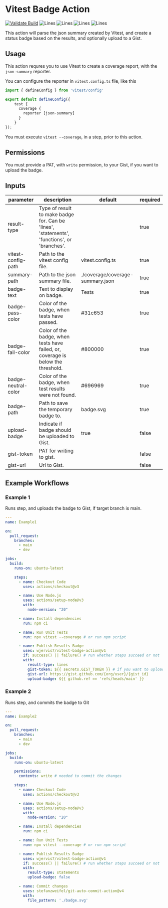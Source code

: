 # Vitest Badge Action

[![Validate Build][buildImg]][buildLnk] ![Lines][testLinesImg] ![Lines][testStatementsImg] ![Lines][testFunctionsImg] ![Lines][testBranchesImg]

This action will parse the json summary created by Vitest, and create a status badge based on the results, and optionally upload to a Gist.

## Usage

This action requres you to use Vitest to create a coverage report, with the `json-summary` reporter.

You can configure the reporter in `vitest.config.ts` file, like this

```ts
import { defineConfig } from 'vitest/config'

export default defineConfig({
    test {
      coverage {
        reporter [json-summary]
      }
    }
});
```

You must execute `vitest --coverage`, in a step, prior to this action.

## Permissions

You must provide a PAT, with `write` permission, to your Gist, if you want to upload the badge.

## Inputs

| parameter | description | default | required |
| --- | --- | --- | --- |
| result-type | Type of result to make badge for. Can be 'lines', 'statements', 'functions', or 'branches'. | | true |
| vitest-config-path | Path to the vitest config file. | vitest.config.ts | true |
| summary-path | Path to the json summary file. | ./coverage/coverage-summary.json | true |
| badge-text | Text to display on badge. | Tests | true |
| badge-pass-color | Color of the badge, when tests have passed. | #31c653 | true |
| badge-fail-color | Color of the badge, when tests have failed, or, coverage is below the threshold. | #800000 | true |
| badge-neutral-color | Color of the badge, when test results were not found. | #696969 | true |
| badge-path | Path to save the temporary badge to. | badge.svg | true |
| upload-badge | Indicate if badge should be uploaded to Gist. | true | false |
| gist-token | PAT for writing to gist. | |  false |
| gist-url | Url to Gist. | | false |

## Example Workflows

### Example 1

Runs step, and uploads the badge to Gist, if target branch is main.

```yaml
---
name: Example1

on:
  pull_request:
    branches:
      - main
      - dev

jobs:
  build:
    runs-on: ubuntu-latest

    steps:
      - name: Checkout Code
        uses: actions/checkout@v3

      - name: Use Node.js
        uses: actions/setup-node@v3
        with:
          node-version: "20"

      - name: Install dependencies
        run: npm ci

      - name: Run Unit Tests
        run: npx vitest --coverage # or run npm script

      - name: Publish Results Badge
        uses: wjervis7/vitest-badge-action@v1
        if: success() || failure() # run whether steps succeed or not
        with:
          result-type: lines
          gist-token: ${{ secrets.GIST_TOKEN }} # if you want to upload badge to gist
          gist-url: https://gist.github.com/{org/user}/{gist_id}
          upload-badge: ${{ github.ref == 'refs/heads/main' }}
```

### Example 2

Runs step, and commits the badge to Git

```yaml
---
name: Example2

on:
  pull_request:
    branches:
      - main
      - dev

jobs:
  build:
    runs-on: ubuntu-latest

    permissions:
      contents: write # needed to commit the changes

    steps:
      - name: Checkout Code
        uses: actions/checkout@v3

      - name: Use Node.js
        uses: actions/setup-node@v3
        with:
          node-version: "20"

      - name: Install dependencies
        run: npm ci

      - name: Run Unit Tests
        run: npx vitest --coverage # or run npm script

      - name: Publish Results Badge
        uses: wjervis7/vitest-badge-action@v1
        if: success() || failure() # run whether steps succeed or not
        with:
          result-type: statements
          upload-badge: false          

      - name: Commit changes
        uses: stefanzweifel/git-auto-commit-action@v4
        with:
          file_pattern: './badge.svg'  
```

[buildImg]:https//github.com/wjervis7/azure-devops/actions/workflows/validation.yaml/badge.svg?branch=main
[buildLnk]:https//github.com/wjervis7/azure-devops/actions/workflows/validation.yaml
[testLinesImg]:https//gist.githubusercontent.com/wjervis7/b6e7abcadd55f08304a4249fe962f75c/raw/badge-lines.svg
[testStatementsImg]:https//gist.githubusercontent.com/wjervis7/b6e7abcadd55f08304a4249fe962f75c/raw/badge-statements.svg
[testFunctionsImg]:https//gist.githubusercontent.com/wjervis7/b6e7abcadd55f08304a4249fe962f75c/raw/badge-functions.svg
[testBranchesImg]:https//gist.githubusercontent.com/wjervis7/b6e7abcadd55f08304a4249fe962f75c/raw/badge-branches.svg
